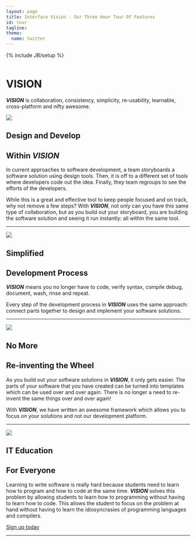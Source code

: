 ```yaml
---
layout: page
title: Interface Vision - Our Three Hour Tour Of Features
id: tour
tagline: 
theme:
  name: twitter
---
```

{% include JB/setup %}

<!-- Carousel ================================================== -->
<div id="myCarousel" class="carousel slide">
  <div class="carousel-inner">
    <div class="item active">
      <img src="{{ ASSET_PATH }}/img/carousel/slide-10.jpg" alt="">
      <div class="container">
        <div class="carousel-caption">
          <h1>VISION</h1>
          <p class="lead"><b><i>VISION</i></b> is collaboration, consistency, simplicity, re-usability, learnable, cross-platform and nifty awesome.</p>
        </div> <!-- carousel-caption -->
      </div> <!-- container -->
    </div> <!-- item active -->
  </div> <!-- carousel-inner -->
</div>

<!-- Marketing Messaging and Featurettes ================================================== -->
<!-- Wrap the rest of the page in another container to center all the content. -->

<div class="container marketing">
  <div class="featurette" id="Proposals">
    <img class="featurette-image pull-right" src="{{ ASSET_PATH }}/img/misc/tour_02.png">
    <h2 class="featurette-heading">Design and Develop </h2>
    <h2 class="featurette-heading muted">Within <i>VISION</i></h2>
    <p class="lead">In current approaches to software development, a team storyboards a software solution using design tools. Then, it is off to a different set of tools where developers code out the idea. Finally, they team regroups to see the efforts of the developers.</p>
	  <p class="lead">While this is a great and effective tool to keep people focused and on track, why not remove a few steps?  With <b><i>VISION</i></b>, not only can you have this same type of collaboration, but as you build out your storyboard, you are building the software solution and seeing it run instantly: all within the same tool.</p>
  </div> <!-- featurette -->
  
  <hr class="featurette-divider">
  
  <div class="featurette" id="Proposals2">
    <img class="featurette-image pull-left" src="{{ ASSET_PATH }}/img/misc/tour_03.png">
    <h2 class="featurette-heading">Simplified </h2>
    <h2 class="featurette-heading muted">Development Process</h2>
    <p class="lead"><b><i>VISION</i></b> means you no longer have to code, verify syntax, compile debug, document, wash, rinse and repeat.</p>
    <p class="lead">Every step of the development process in <b><i>VISION</i></b> uses the same approach: connect parts together to design and implement your software solutions.</p>
  </div> <!-- featurette -->

  <hr class="featurette-divider">

  <div class="featurette">
    <img class="featurette-image pull-right" src="{{ ASSET_PATH }}/img/misc/tour_04.png">
    <h2 class="featurette-heading">No More </h2>
    <h2 class="featurette-heading muted">Re-inventing the Wheel</h2>
    <p class="lead">As you build out your software solutions in <b><i>VISION</i></b>, it only gets easier. The parts of your software that you have created can be turned into templates which can be used over and over again. There is no longer a need to re-invent the same things over and over again!</p>
    <p class="lead">With <b><i>VISION</i></b>, we have written an awesome framework which allows you to focus on your solutions and not our development platform.</p>
  </div> <!-- featurette -->

  <hr class="featurette-divider">

  <div class="featurette">
    <img class="featurette-image pull-left" src="{{ ASSET_PATH }}/img/misc/glowingParts.jpg">
    <h2 class="featurette-heading">IT Education </h2>
    <h2 class="featurette-heading muted">For Everyone</h2>
    <p class="lead">Learning to write software is really hard because students need to learn how to program and how to code at the same time. <b><i>VISION</i></b> solves this problem by allowing students to learn how to programming without having to learn how to code. This allows the student to focus on the problem at hand without having to learn the idiosyncrasies of programming languages and compilers.</p>	
  </div> <!-- featurette -->

  <div class="huge-divider pagination-centered">
    <a class="btn btn-large btn-success" href="./signup.html">Sign up today</a>
  </div>  

  <hr class="featurette-divider">


</div>
